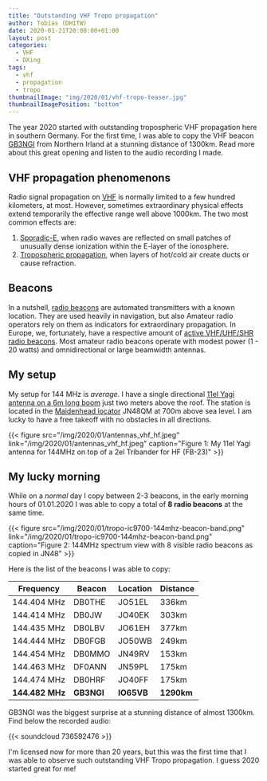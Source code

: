 ```yaml
---
title: "Outstanding VHF Tropo propagation"
author: Tobias (DH1TW)
date: 2020-01-21T20:00:00+01:00
layout: post
categories:
  - VHF
  - DXing
tags:
  - vhf
  - propagation
  - tropo
thumbnailImage: "img/2020/01/vhf-tropo-teaser.jpg"
thumbnailImagePosition: "bottom"
---
```


The year 2020 started with outstanding tropospheric VHF propagation here in southern Germany. For the first time, I was able to copy the VHF beacon [GB3NGI](https://www.qsl.net/gb3ngi) from Northern Irland at a stunning distance of 1300km. Read more about this great opening and listen to the audio recording I made.

<!--more-->

## VHF propagation phenomenons

Radio signal propagation on [VHF](https://en.wikipedia.org/wiki/Very_high_frequency) is normally limited to a few hundred kilometers, at most. However, sometimes extraordinary physical effects extend temporarily the effective range well above 1000km. The two most common effects are:

1. [Sporadic-E](https://en.wikipedia.org/wiki/Sporadic_E_propagation), when radio waves are reflected on small patches of unusually dense ionization within the E-layer of the ionosphere.
2. [Tropospheric propagation](http://www.dxinfocentre.com/propagation/tr-modes.htm), when layers of hot/cold air create ducts or cause refraction.

## Beacons

In a nutshell, [radio beacons](https://en.wikipedia.org/wiki/Radio_beacon) are automated transmitters with a known location. They are used heavily in navigation, but also Amateur radio operators rely on them as indicators for extraordinary propagation. In Europe, we, fortunately, have a respective amount of [active VHF/UHF/SHR radio beacons](http://www.dl8wx.de/bakenukw.htm). Most amateur radio beacons operate with modest power (1 - 20 watts) and omnidirectional or large beamwidth antennas.

## My setup

My setup for 144 MHz is *average*. I have a single directional [11el Yagi antenna on a 6m long boom](https://www.antennas-amplifiers.com/2-meter-11-element-low-noise-antenna-144mhz-yagi) just two meters above the roof. The station is located in the [Maidenhead locator](https://en.wikipedia.org/wiki/Maidenhead_Locator_System) JN48QM at 700m above sea level. I am lucky to have a free takeoff with no obstacles in all directions.

{{< figure src="/img/2020/01/antennas_vhf_hf.jpeg"
    link="/img/2020/01/antennas_vhf_hf.jpeg"
    caption="Figure 1: My 11el Yagi antenna for 144MHz on top of a 2el Tribander for HF (FB-23)" >}}

## My lucky morning

While on a *normal* day I copy between 2-3 beacons, in the early morning hours of 01.01.2020 I was able to copy a total of **8 radio beacons** at the same time.

{{< figure src="/img/2020/01/tropo-ic9700-144mhz-beacon-band.png"
    link="/img/2020/01/tropo-ic9700-144mhz-beacon-band.png"
    caption="Figure 2: 144MHz spectrum view with 8 visible radio beacons as copied in JN48" >}}

Here is the list of the beacons I was able to copy:

Frequency   | Beacon | Location | Distance
------------|--------|----------|---------
144.404 MHz | DB0THE | JO51EL   | 336km
144.414 MHz | DB0JW  | JO40EK   | 303km
144.435 MHz | DB0LBV | JO61EH   | 377km
144.444 MHz | DB0FGB | JO50WB   | 249km
144.454 MHz | DB0MMO | JN49RV   | 153km
144.463 MHz | DF0ANN | JN59PL   | 175km
144.474 MHz | DB0HRF | JO40FF   | 175km
**144.482 MHz** | **GB3NGI**  | **IO65VB** | **1290km**

GB3NGI was the biggest surprise at a stunning distance of almost 1300km. Find below the recorded audio:

{{< soundcloud 736592476 >}}

I'm licensed now for more than 20 years, but this was the first time that I was able to observe such outstanding VHF Tropo propagation. I guess 2020 started great for me!
